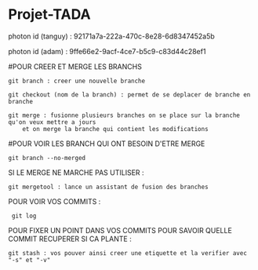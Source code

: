 # Projet-TADA

photon id (tanguy) : 92171a7a-222a-470c-8e28-6d8347452a5b

photon id (adam)   : 9ffe66e2-9acf-4ce7-b5c9-c83d44c28ef1




#POUR CREER ET MERGE LES BRANCHS

	git branch : creer une nouvelle branche

	git checkout (nom de la branch) : permet de se deplacer de branche en branche

	git merge : fusionne plusieurs branches on se place sur la branche qu'on veux mettre a jours
	    et on merge la branche qui contient les modifications
	    
#POUR VOIR LES BRANCH QUI ONT BESOIN D'ETRE MERGE

	git branch --no-merged

SI LE MERGE NE MARCHE PAS UTILISER :
	
	git mergetool : lance un assistant de fusion des branches

POUR VOIR VOS COMMITS :
	 
	 git log

POUR FIXER UN POINT DANS VOS COMMITS POUR SAVOIR QUELLE COMMIT RECUPERER SI CA PLANTE :
	
	git stash : vos pouver ainsi creer une etiquette et la verifier avec "-s" et "-v"
